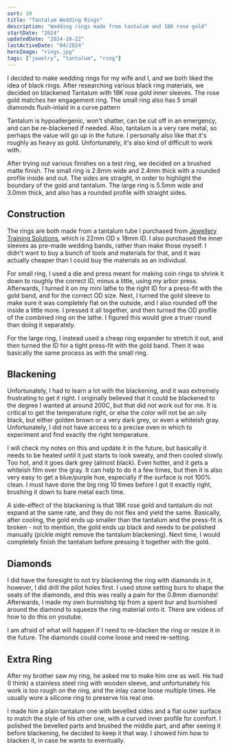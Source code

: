 ```yaml
---
sort: 10
title: "Tantalum Wedding Rings"
description: "Wedding rings made from tantalum and 18K rose gold"
startDate: "2024"
updatedDate: "2024-10-22"
lastActiveDate: "04/2024"
heroImage: "rings.jpg"
tags: ["jewelry", "tantalum", "ring"]
---
```


<div class="hobbySection">
    <p>I decided to make wedding rings for my wife and I, and we both liked the idea of black rings. After researching
        various black ring materials, we decided on blackened Tantalum with 18K rose gold inner sleeves. The rose gold
        matches her engagement ring. The small ring also has 5 small diamonds flush-inlaid in a curve pattern</p>
    <p>Tantalum is hypoallergenic, won't shatter, can be cut off in an emergency, and can be re-blackened if needed.
        Also, tantalum is a very rare metal, so perhaps the value will go up in the future. I personally also like that
        it's roughly as heavy as gold. Unfortunately, it's also kind of difficult to work with.</p>
    <p>After trying out various finishes on a test ring, we decided on a brushed matte finish. The small ring is 2.8mm
        wide and 2.4mm thick with a rounded profile inside and out. The sides are straight, in order to highlight the
        boundary of the gold and tantalum. The large ring is 5.5mm wide and 3.0mm thick, and also has a rounded profile
        with straight sides.</p>
    <h2>Construction</h2>
    <p>The rings are both made from a tantalum tube I purchased from <a target="#"
            href="https://www.jewellerytrainingsolutions.com.au/">Jewellery Training Solutions</a>, which is 22mm OD x
        18mm ID. I also purchased the inner sleeves as pre-made wedding bands, rather than make those myself. I didn't
        want to buy a bunch of tools and materials for that, and it was actually cheaper than I could buy the materials
        as an individual.</p>
    <p>For small ring, I used a die and press meant for making coin rings to shrink it down to roughly the correct ID,
        minus a little, using my arbor press. Afterwards, I turned it on my mini lathe to the right ID for a press-fit
        with the gold band, and for the correct OD size. Next, I turned the gold sleeve to make sure it was completely
        flat on the outside, and I also rounded off the inside a little more. I pressed it all together, and then turned
        the OD profile of the combined ring on the lathe. I figured this would give a truer round than doing it
        separately.</p>
    <p>For the large ring, I instead used a cheap ring expander to stretch it out, and then turned the ID for a tight
        press-fit with the gold band. Then it was basically the same process as with the small ring.</p>
    <h2>Blackening</h2>
    <p>Unfortunately, I had to learn a lot with the blackening, and it was extremely frustrating to get it right. I
        originally believed that it could be blackened to the degree I wanted at around 200C, but that did not work out
        for me. It is critical to get the temperature right, or else the color will not be an oily black, but either
        golden brown or a very dark grey, or even a whiteish gray. Unfortunately, I did not have access to a precise
        oven in which to experiment and find exactly the right temperature.</p>
    <p>I will check my notes on this and update it in the future, but
        basically it needs to be heated until it just starts to look sweaty, and then cooled slowly. Too hot, and it
        goes dark grey (almost black). Even hotter, and it gets a whiteish film over the gray. It can help to do it a
        few times, but then it is also very easy to get a blue/purple hue, especially if the surface is not 100%
        clean. I must have done the big ring 10 times before I got it exactly right, brushing it down to bare metal each
        time.</p>
    <p>A side-effect of the blackening is that 18K rose gold and tantalum do not expand at the same rate, and they do
        not flex and yield the same. Basically, after cooling, the gold ends up smaller than the tantalum and the
        press-fit is broken - not to mention, the gold ends up black and needs to be polished manually (pickle might
        remove the tantalum blackening). Next time, I would completely finish the tantalum before pressing it together
        with the gold. </p>
    <h2>Diamonds</h2>
    <p>I did have the foresight to not try blackening the ring with diamonds in it, however, I did drill the pilot holes
        first. I used stone setting burs to shape the seats of the diamonds, and this was really a pain for the 0.8mm
        diamonds! Afterwards, I made my own burnishing tip from a spent bur and burnished around the diamond to squeeze
        the ring material onto it. There are videos of how to do this on youtube.</p>
    <p>I am afraid of what will happen if I need to re-blacken the ring or resize it in the future. The diamonds could
        come loose and need re-setting.</p>
    <h2>Extra Ring</h2>
    <p>After my brother saw my ring, he asked me to make him one as well. He had (I think) a stainless steel ring with
        wooden sleeve, and unfortunately his work is too rough on the ring, and the inlay came loose multiple times. He
        usually wore a silicone ring to preserve his real one.</p>
    <p>I made him a plain tantalum one with bevelled sides and a flat outer surface to match the style of his other one,
        with a curved inner profile for
        comfort. I polished the bevelled parts and brushed the middle part, and after seeing it before blackening, he
        decided to keep it that way. I showed him how to blacken
        it, in case he wants to eventually.</p>
</div>